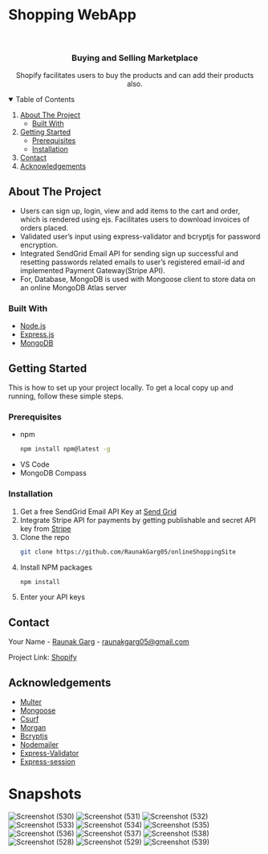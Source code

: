 # Shopping WebApp

<br />
<p align="center">
  <h3 align="center">Buying and Selling Marketplace</h3>

  <p align="center">
    Shopify facilitates users to buy the products and can add their products also.
    



<!-- TABLE OF CONTENTS -->
<details open="open">
  <summary>Table of Contents</summary>
  <ol>
    <li>
      <a href="#about-the-project">About The Project</a>
      <ul>
        <li><a href="#built-with">Built With</a></li>
      </ul>
    </li>
    <li>
      <a href="#getting-started">Getting Started</a>
      <ul>
        <li><a href="#prerequisites">Prerequisites</a></li>
        <li><a href="#installation">Installation</a></li>
      </ul>
    </li>  
    <li><a href="#contact">Contact</a></li>
    <li><a href="#acknowledgements">Acknowledgements</a></li>
  </ol>
</details>



<!-- ABOUT THE PROJECT -->
## About The Project

* Users can sign up, login, view and add items to the cart and order, which is rendered using ejs. Facilitates users to download invoices of orders placed.
* Validated user’s input using express-validator and bcryptjs for password encryption.
* Integrated SendGrid Email API for sending sign up successful and resetting passwords related emails to user’s registered email-id and implemented Payment Gateway(Stripe API).
* For, Database, MongoDB is used with Mongoose client to store data on an online MongoDB Atlas server



### Built With
* [Node.js](https://nodejs.org/en/)
* [Express.js](https://expressjs.com/)
* [MongoDB](https://www.mongodb.com/)



<!-- GETTING STARTED -->
## Getting Started

This is how to set up your project locally.
To get a local copy up and running, follow these simple steps.

### Prerequisites 

* npm
  ```sh
  npm install npm@latest -g
  ```
* VS Code
* MongoDB Compass

### Installation

1. Get a free SendGrid Email API Key at [Send Grid](https://sendgrid.com/solutions/email-api/)
2. Integrate Stripe API for payments by getting publishable and secret API key from [Stripe](https://stripe.com/docs)
3. Clone the repo
   ```sh
   git clone https://github.com/RaunakGarg05/onlineShoppingSite
   ```
3. Install NPM packages
   ```sh
   npm install
   ```
4. Enter your API keys
 
<!-- CONTACT -->
## Contact

Your Name - [Raunak Garg](https://github.com/RaunakGarg05) - raunakgarg05@gmail.com

Project Link: [Shopify](https://github.com/RaunakGarg05/onlineShoppingSite)



<!-- ACKNOWLEDGEMENTS -->
## Acknowledgements
* [Multer](https://www.npmjs.com/package/multer)
* [Mongoose](https://www.npmjs.com/package/mongoose)
* [Csurf](https://www.npmjs.com/package/csurf)
* [Morgan](https://www.npmjs.com/package/morgan)
* [Bcryptjs](https://www.npmjs.com/package/bcryptjs)
* [Nodemailer](https://www.npmjs.com/package/nodemailer)
* [Express-Validator](https://www.npmjs.com/package/express-validator)
* [Express-session](https://www.npmjs.com/package/express-session)


# Snapshots 

![Screenshot (530)](https://user-images.githubusercontent.com/69616627/163178729-1725a112-962d-4079-9541-83f145abf50b.png)
![Screenshot (531)](https://user-images.githubusercontent.com/69616627/163178737-56b08cf5-9f11-4c73-8112-ae0177e96ae8.png)
![Screenshot (532)](https://user-images.githubusercontent.com/69616627/163178741-c5b4b526-f7bf-4fa5-a018-74f62b86ffde.png)
![Screenshot (533)](https://user-images.githubusercontent.com/69616627/163178745-930db544-56e3-4b82-84b7-2899b435446f.png)
![Screenshot (534)](https://user-images.githubusercontent.com/69616627/163178747-cd905ca8-2de2-430b-9b70-710d545048b4.png)
![Screenshot (535)](https://user-images.githubusercontent.com/69616627/163178752-5985c747-ac31-4528-98da-704c7d29dac3.png)
![Screenshot (536)](https://user-images.githubusercontent.com/69616627/163178756-61861639-f233-4be9-920e-16917c070b10.png)
![Screenshot (537)](https://user-images.githubusercontent.com/69616627/163178761-f944f594-e8aa-4b59-9b5b-c345a5f10577.png)
![Screenshot (538)](https://user-images.githubusercontent.com/69616627/163178765-12f3a759-01d2-45d4-893c-d33a4d713104.png)
![Screenshot (528)](https://user-images.githubusercontent.com/69616627/163178770-d23bd4b8-e3c3-4e86-8408-4c09db180eb1.png)
![Screenshot (529)](https://user-images.githubusercontent.com/69616627/163178776-0e543868-af4c-4bb3-aa36-77ad363539b8.png)
![Screenshot (539)](https://user-images.githubusercontent.com/69616627/163181231-71857635-6b0b-4458-90a1-a3cc3fa19a1d.png)
